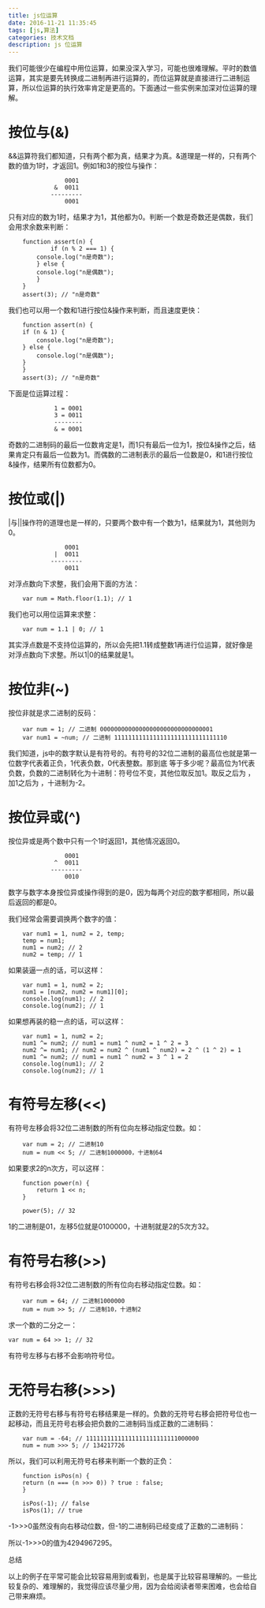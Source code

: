 ```yaml
---
title: js位运算
date: 2016-11-21 11:35:45
tags: [js,算法]
categories: 技术文档
description: js 位运算 
---
```


我们可能很少在编程中用位运算，如果没深入学习，可能也很难理解。平时的数值运算，其实是要先转换成二进制再进行运算的，而位运算就是直接进行二进制运算，所以位运算的执行效率肯定是更高的。下面通过一些实例来加深对位运算的理解。

# 按位与(&)

&&运算符我们都知道，只有两个都为真，结果才为真。&道理是一样的，只有两个数的值为1时，才返回1。例如1和3的按位与操作：

				    0001
				 &  0011
				---------
				    0001
只有对应的数为1时，结果才为1，其他都为0。判断一个数是奇数还是偶数，我们会用求余数来判断：

        function assert(n) {
                if (n % 2 === 1) {
            console.log("n是奇数");
            } else {
            console.log("n是偶数");
            }
        }
        assert(3); // "n是奇数"
我们也可以用一个数和1进行按位&操作来判断，而且速度更快：

        function assert(n) {
        if (n & 1) {
            console.log("n是奇数");
        } else {
            console.log("n是偶数");
        }
        }
        assert(3); // "n是奇数"
下面是位运算过程：

				 1 = 0001
				 3 = 0011
				 --------
			     & = 0001
奇数的二进制码的最后一位数肯定是1，而1只有最后一位为1，按位&操作之后，结果肯定只有最后一位数为1。而偶数的二进制表示的最后一位数是0，和1进行按位&操作，结果所有位数都为0。

# 按位或(|)

|与||操作符的道理也是一样的，只要两个数中有一个数为1，结果就为1，其他则为0。

    				0001
				 |  0011
				---------
				    0011
对浮点数向下求整，我们会用下面的方法：

        var num = Math.floor(1.1); // 1
我们也可以用位运算来求整：

        var num = 1.1 | 0; // 1
其实浮点数是不支持位运算的，所以会先把1.1转成整数1再进行位运算，就好像是对浮点数向下求整。所以1|0的结果就是1。

# 按位非(~)

按位非就是求二进制的反码：

        var num = 1; // 二进制 00000000000000000000000000000001
        var num1 = ~num; // 二进制 11111111111111111111111111111110
我们知道，js中的数字默认是有符号的。有符号的32位二进制的最高位也就是第一位数字代表着正负，1代表负数，0代表整数。那到底 等于多少呢？最高位为1代表负数，负数的二进制转化为十进制：符号位不变，其他位取反加1。取反之后为 ，加1之后为 ，十进制为-2。

# 按位异或(^)

按位异或是两个数中只有一个1时返回1，其他情况返回0。

				    0001
				 ^  0011
				---------
				    0010
数字与数字本身按位异或操作得到的是0，因为每两个对应的数字都相同，所以最后返回的都是0。

我们经常会需要调换两个数字的值：

        var num1 = 1, num2 = 2, temp;
        temp = num1;
        num1 = num2; // 2
        num2 = temp; // 1
如果装逼一点的话，可以这样：

        var num1 = 1, num2 = 2;
        num1 = [num2, num2 = num1][0];
        console.log(num1); // 2
        console.log(num2); // 1
如果想再装的稳一点的话，可以这样：

        var num1 = 1, num2 = 2;
        num1 ^= num2; // num1 = num1 ^ num2 = 1 ^ 2 = 3
        num2 ^= num1; // num2 = num2 ^ (num1 ^ num2) = 2 ^ (1 ^ 2) = 1
        num1 ^= num2; // num1 = num1 ^ num2 = 3 ^ 1 = 2
        console.log(num1); // 2
        console.log(num2); // 1
# 有符号左移(<<)

有符号左移会将32位二进制数的所有位向左移动指定位数。如：

        var num = 2; // 二进制10
        num = num << 5; // 二进制1000000，十进制64
如果要求2的n次方，可以这样：

        function power(n) {
            return 1 << n;
        }

        power(5); // 32
1的二进制是01，左移5位就是0100000，十进制就是2的5次方32。

# 有符号右移(>>)

有符号右移会将32位二进制数的所有位向右移动指定位数。如：

        var num = 64; // 二进制1000000
        num = num >> 5; // 二进制10，十进制2
求一个数的二分之一：

    var num = 64 >> 1; // 32
有符号左移与右移不会影响符号位。

# 无符号右移(>>>)

正数的无符号右移与有符号右移结果是一样的。负数的无符号右移会把符号位也一起移动，而且无符号右移会把负数的二进制码当成正数的二进制码：

        var num = -64; // 11111111111111111111111111000000
        num = num >>> 5; // 134217726
所以，我们可以利用无符号右移来判断一个数的正负：

        function isPos(n) {
        return (n === (n >>> 0)) ? true : false; 	
        }

        isPos(-1); // false
        isPos(1); // true
-1>>>0虽然没有向右移动位数，但-1的二进制码已经变成了正数的二进制码：

所以-1>>>0的值为4294967295。

总结

以上的例子在平常可能会比较容易用到或看到，也是属于比较容易理解的。一些比较复杂的、难理解的，我觉得应该尽量少用，因为会给阅读者带来困难，也会给自己带来麻烦。
